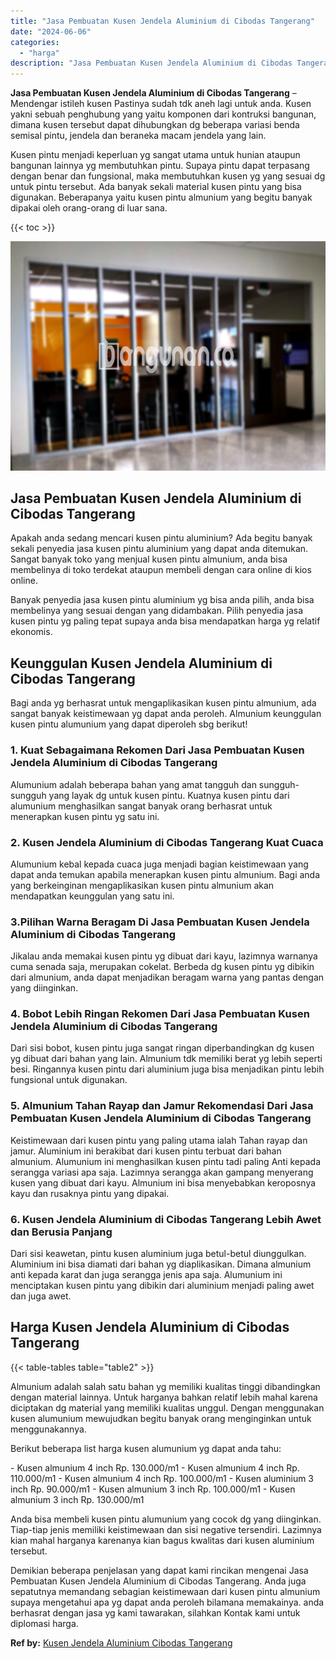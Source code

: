 ```yaml
---
title: "Jasa Pembuatan Kusen Jendela Aluminium di Cibodas Tangerang"
date: "2024-06-06"
categories: 
  - "harga"
description: "Jasa Pembuatan Kusen Jendela Aluminium di Cibodas Tangerang. Demikian beberapa penjelasan yang dapat kami rincikan mengenai Jasa Pembuatan Kusen Jendela Alum..."
---
```


**Jasa Pembuatan Kusen Jendela Aluminium di Cibodas Tangerang** – Mendengar istileh kusen Pastinya sudah tdk aneh lagi untuk anda. Kusen yakni sebuah penghubung yang yaitu komponen dari kontruksi bangunan, dimana kusen tersebut dapat dihubungkan dg beberapa variasi benda semisal pintu, jendela dan beraneka macam jendela yang lain.

Kusen pintu menjadi keperluan yg sangat utama untuk hunian ataupun bangunan lainnya yg membutuhkan pintu. Supaya pintu dapat terpasang dengan benar dan fungsional, maka membutuhkan kusen yg yang sesuai dg untuk pintu tersebut. Ada banyak sekali material kusen pintu yang bisa digunakan. Beberapanya yaitu kusen pintu almunium yang begitu banyak dipakai oleh orang-orang di luar sana.

{{< toc >}}

![Jasa Pembuatan Kusen Jendela Aluminium di Cibodas Tangerang](/images/harga-kusen-jendela-alumunium-47.png)

## Jasa Pembuatan Kusen Jendela Aluminium di Cibodas Tangerang

Apakah anda sedang mencari kusen pintu aluminium? Ada begitu banyak sekali penyedia jasa kusen pintu aluminium yang dapat anda ditemukan. Sangat banyak toko yang menjual kusen pintu almunium, anda bisa membelinya di toko terdekat ataupun membeli dengan cara online di kios online.

Banyak penyedia jasa kusen pintu aluminium yg bisa anda pilih, anda bisa membelinya yang sesuai dengan yang didambakan. Pilih penyedia jasa kusen pintu yg paling tepat supaya anda bisa mendapatkan harga yg relatif ekonomis.

## Keunggulan Kusen Jendela Aluminium di Cibodas Tangerang

Bagi anda yg berhasrat untuk mengaplikasikan kusen pintu almunium, ada sangat banyak keistimewaan yg dapat anda peroleh. Almunium keunggulan kusen pintu alumunium yang dapat diperoleh sbg berikut!

### 1\. Kuat Sebagaimana Rekomen Dari Jasa Pembuatan Kusen Jendela Aluminium di Cibodas Tangerang

Alumunium adalah beberapa bahan yang amat tangguh dan sungguh-sungguh yang layak dg untuk kusen pintu. Kuatnya kusen pintu dari alumunium menghasilkan sangat banyak orang berhasrat untuk menerapkan kusen pintu yg satu ini.

### 2\. Kusen Jendela Aluminium di Cibodas Tangerang Kuat Cuaca

Alumunium kebal kepada cuaca juga menjadi bagian keistimewaan yang dapat anda temukan apabila menerapkan kusen pintu almunium. Bagi anda yang berkeinginan mengaplikasikan kusen pintu almunium akan mendapatkan keunggulan yang satu ini.

### 3.Pilihan Warna Beragam Di Jasa Pembuatan Kusen Jendela Aluminium di Cibodas Tangerang

Jikalau anda memakai kusen pintu yg dibuat dari kayu, lazimnya warnanya cuma senada saja, merupakan cokelat. Berbeda dg kusen pintu yg dibikin dari almunium, anda dapat menjadikan beragam warna yang pantas dengan yang diinginkan.

### 4\. Bobot Lebih Ringan Rekomen Dari Jasa Pembuatan Kusen Jendela Aluminium di Cibodas Tangerang

Dari sisi bobot, kusen pintu juga sangat ringan diperbandingkan dg kusen yg dibuat dari bahan yang lain. Almunium tdk memiliki berat yg lebih seperti besi. Ringannya kusen pintu dari aluminium juga bisa menjadikan pintu lebih fungsional untuk digunakan.

### 5\. Almunium Tahan Rayap dan Jamur Rekomendasi Dari Jasa Pembuatan Kusen Jendela Aluminium di Cibodas Tangerang

Keistimewaan dari kusen pintu yang paling utama ialah Tahan rayap dan jamur. Aluminium ini berakibat dari kusen pintu terbuat dari bahan almunium. Alumunium ini menghasilkan kusen pintu tadi paling Anti kepada serangga variasi apa saja. Lazimnya serangga akan gampang menyerang kusen yang dibuat dari kayu. Almunium ini bisa menyebabkan keroposnya kayu dan rusaknya pintu yang dipakai.

### 6\. Kusen Jendela Aluminium di Cibodas Tangerang Lebih Awet dan Berusia Panjang

Dari sisi keawetan, pintu kusen aluminium juga betul-betul diunggulkan. Aluminium ini bisa diamati dari bahan yg diaplikasikan. Dimana almunium anti kepada karat dan juga serangga jenis apa saja. Alumunium ini menciptakan kusen pintu yang dibikin dari aluminium menjadi paling awet dan juga awet.

## Harga Kusen Jendela Aluminium di Cibodas Tangerang

{{< table-tables table="table2" >}}

Almunium adalah salah satu bahan yg memiliki kualitas tinggi dibandingkan dengan material lainnya. Untuk harganya bahkan relatif lebih mahal karena diciptakan dg material yang memiliki kualitas unggul. Dengan menggunakan kusen alumunium mewujudkan begitu banyak orang menginginkan untuk menggunakannya.

Berikut beberapa list harga kusen alumunium yg dapat anda tahu:

\- Kusen almunium 4 inch Rp. 130.000/m1 - Kusen almunium 4 inch Rp. 110.000/m1 - Kusen almunium 4 inch Rp. 100.000/m1 - Kusen aluminium 3 inch Rp. 90.000/m1 - Kusen almunium 3 inch Rp. 100.000/m1 - Kusen almunium 3 inch Rp. 130.000/m1

Anda bisa membeli kusen pintu alumunium yang cocok dg yang diinginkan. Tiap-tiap jenis memiliki keistimewaan dan sisi negative tersendiri. Lazimnya kian mahal harganya karenanya kian bagus kwalitas dari kusen aluminium tersebut.

Demikian beberapa penjelasan yang dapat kami rincikan mengenai Jasa Pembuatan Kusen Jendela Aluminium di Cibodas Tangerang. Anda juga sepatutnya memandang sebagian keistimewaan dari kusen pintu almunium supaya mengetahui apa yg dapat anda peroleh bilamana memakainya. anda berhasrat dengan jasa yg kami tawarakan, silahkan Kontak kami untuk diplomasi harga.

**Ref by:** [Kusen Jendela Aluminium Cibodas Tangerang](https://id.wikipedia.org/wiki/Kusen)
